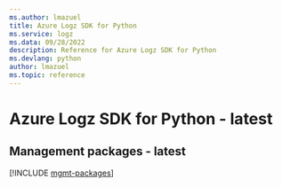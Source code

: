 ```yaml
---
ms.author: lmazuel
title: Azure Logz SDK for Python
ms.service: logz
ms.data: 09/28/2022
description: Reference for Azure Logz SDK for Python
ms.devlang: python
author: lmazuel
ms.topic: reference
---
```

# Azure Logz SDK for Python - latest

## Management packages - latest
[!INCLUDE [mgmt-packages](logz-mgmt-index.md)]